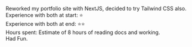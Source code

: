 Reworked my portfolio site with NextJS, decided to try Tailwind CSS also.  
Experience with both at start: ⭐  
Experience with both at end: ⭐⭐  
Hours spent: Estimate of 8 hours of reading docs and working.  
Had Fun.
